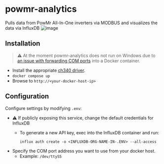 # powmr-analytics
Pulls data from PowMr All-In-One inverters via MODBUS and visualizes the data via InfluxDB
![image](https://github.com/crocokyle/powmr-analytics/assets/11140843/e86a8dfe-16fc-4057-8066-949280cebeb0)

## Installation
> ⚠️ At the moment powmr-analytics does not run on Windows due to 
> [an issue with forwarding COM ports](https://github.com/docker/for-win/issues/1018)
> into a Docker container.

- Install the appropriate [ch340 driver](driver/ch340_drivers).
- `docker compose up`
- Browse to `http://<your-docker-host-ip>`


## Configuration

Configure settings by modifying `.env`:
- ⚠️ If publicly exposing this service, change the default credentials for InfluxDB
  - To generate a new API key, exec into the InfluxDB container and run:
  
    `influx auth create -o <INFLUXDB-ORG-NAME-IN-.ENV> --all-access`
- Specify the COM port address you want to use from your docker host.
  - Example: `/dev/ttyS5`